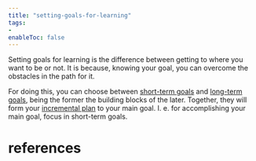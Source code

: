 ```yaml
---
title: "setting-goals-for-learning"
tags:
- 
enableToc: false
---
```


 Setting goals for learning is the difference between getting to where you want to be or not. It is because, knowing your goal, you can overcome the obstacles in the path for it. 
 
 For doing this, you can choose between [short-term goals](notes/short_term-goals.md) and [long-term goals](notes/long_term-goals.md), being the former the building blocks of the later. Together, they will form your [incremental plan](notes/incremental-plan.md) to your main goal. I. e. for accomplishing your main goal, focus in short-term goals.

# references

